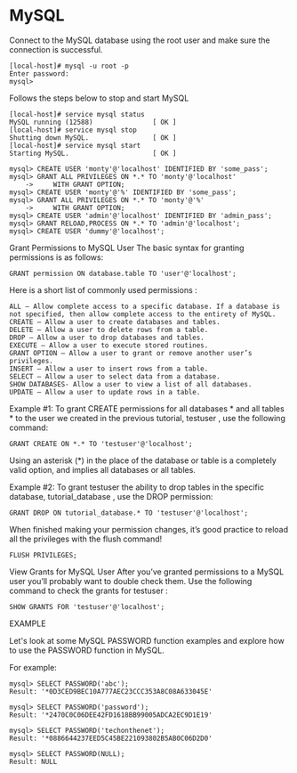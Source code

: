 # MySQL

Connect to the MySQL database using the root user and make sure the connection is successful.

```
[local-host]# mysql -u root -p
Enter password:
mysql>
```
Follows the steps below to stop and start MySQL
```
[local-host]# service mysql status
MySQL running (12588)               [ OK ]
[local-host]# service mysql stop
Shutting down MySQL.                [ OK ]
[local-host]# service mysql start
Starting MySQL.                     [ OK ]
```
```
mysql> CREATE USER 'monty'@'localhost' IDENTIFIED BY 'some_pass';
mysql> GRANT ALL PRIVILEGES ON *.* TO 'monty'@'localhost'
    ->     WITH GRANT OPTION;
mysql> CREATE USER 'monty'@'%' IDENTIFIED BY 'some_pass';
mysql> GRANT ALL PRIVILEGES ON *.* TO 'monty'@'%'
    ->     WITH GRANT OPTION;
mysql> CREATE USER 'admin'@'localhost' IDENTIFIED BY 'admin_pass';
mysql> GRANT RELOAD,PROCESS ON *.* TO 'admin'@'localhost';
mysql> CREATE USER 'dummy'@'localhost';
```

Grant Permissions to MySQL User
The basic syntax for granting permissions is as follows:
```
GRANT permission ON database.table TO 'user'@'localhost';
```
Here is a short list of commonly used permissions :
```
ALL – Allow complete access to a specific database. If a database is not specified, then allow complete access to the entirety of MySQL.
CREATE – Allow a user to create databases and tables.
DELETE – Allow a user to delete rows from a table.
DROP – Allow a user to drop databases and tables.
EXECUTE – Allow a user to execute stored routines.
GRANT OPTION – Allow a user to grant or remove another user’s privileges.
INSERT – Allow a user to insert rows from a table.
SELECT – Allow a user to select data from a database.
SHOW DATABASES- Allow a user to view a list of all databases.
UPDATE – Allow a user to update rows in a table.
```

Example #1: To grant CREATE permissions for all databases * and all tables * to the user we created in the previous tutorial, testuser , use the following command:
```
GRANT CREATE ON *.* TO 'testuser'@'localhost';
```
Using an asterisk (*) in the place of the database or table is a completely valid option, and implies all databases or all tables.

Example #2: To grant testuser the ability to drop tables in the specific database, tutorial_database , use the DROP permission:
```
GRANT DROP ON tutorial_database.* TO 'testuser'@'localhost';
```
When finished making your permission changes, it’s good practice to reload all the privileges with the flush command!
```
FLUSH PRIVILEGES;
```
View Grants for MySQL User
After you’ve granted permissions to a MySQL user you’ll probably want to double check them. Use the following command to check the grants for testuser :
```
SHOW GRANTS FOR 'testuser'@'localhost';
```

EXAMPLE

Let's look at some MySQL PASSWORD function examples and explore how to use the PASSWORD function in MySQL.

For example:
```
mysql> SELECT PASSWORD('abc');
Result: '*0D3CED9BEC10A777AEC23CCC353A8C08A633045E'

mysql> SELECT PASSWORD('password');
Result: '*2470C0C06DEE42FD1618BB99005ADCA2EC9D1E19'

mysql> SELECT PASSWORD('techonthenet');
Result: '*0886644237EED5C45BE221093802B5AB0C06D2D0'

mysql> SELECT PASSWORD(NULL);
Result: NULL
```